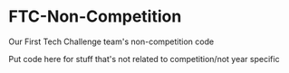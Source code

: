 # FTC-Non-Competition
Our First Tech Challenge team's non-competition code 

Put code here for stuff that's not related to competition/not year specific
